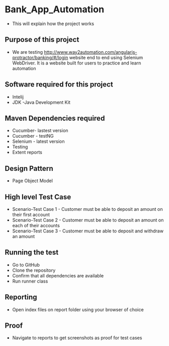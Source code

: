 # Bank_App_Automation
* This will explain how the project works 
## Purpose of this project 
* We are testing http://www.way2automation.com/angularjs-protractor/banking/#/login website end to end using Selenium WebDriver.  It is a website built for users to practice and learn automation 
## Software required for this project 
* Intelij 
* JDK -Java Development Kit
## Maven Dependencies required 
* Cucumber- lastest version
* Cucumber - testNG 
* Selenium - latest version 
* Testing 
* Extent reports 
## Design Pattern 
* Page Object Model 
## High level Test Case 
* Scenario-Test Case 1 - Customer must be able to deposit an amount on their first account 
* Scenario-Test Case 2 - Customer must be able to deposit an amount on each of their accounts 
* Scenario-Test Case 3 - Customer must be able to deposit and withdraw an amount 
## Running the test 
*  Go to GitHub 
*  Clone the repository
*  Confirm that all dependencies are available 
*  Run runner class 
## Reporting 
* Open index files on report folder using your browser of choice 
## Proof 
* Navigate to reports to get screenshots as proof for test cases 
